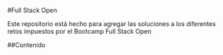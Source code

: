 #Full Stack Open

Este repositorio está hecho para agregar las soluciones a los diferentes retos impuestos por el Bootcamp Full Stack Open

##Contenido
